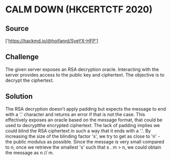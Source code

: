 # CALM DOWN (HKCERTCTF 2020)

## Source
['https://hackmd.io/@hoifanrd/SyeYX-HFP']

## Challenge
The given server exposes an RSA decryption oracle. Interacting with the server provides access to the public key and ciphertext. The objective is to decrypt the
ciphertext.


## Solution

The RSA decryption doesn't apply padding but expects the message to end with a '.' character and
returns an error if that is not the case. This effectively exposes an oracle based on the message format, that could be used to decryptthe encrypted ciphertext.
The lack of padding implies we could blind the RSA ciphertext in such a way that it ends with a '.'. By increasing the size of the blinding factor 's',
we try to get as close to 'n' - the public modulus as possible. Since the message is very small compared to n, once we retrieve the smallest 's' 
such that s . m > n, we could obtain the message as n // m.


